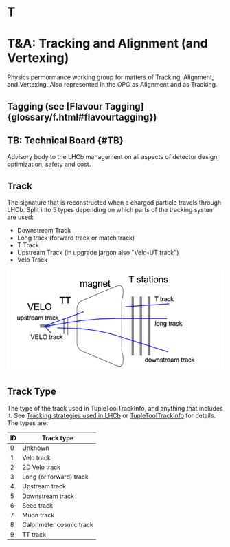 # T

# T&A: Tracking and Alignment (and Vertexing)

Physics permormance working group for matters of Tracking, Alignment, and Vertexing.
Also represented in the OPG as Alignment and as Tracking.

## Tagging (see [Flavour Tagging]{glossary/f.html#flavourtagging})

## TB: Technical Board {#TB}

Advisory body to the LHCb management on all aspects of detector design, optimization, safety and cost.

## Track

The signature that is reconstructed when a charged particle travels through LHCb.
Split into 5 types depending on which parts of the tracking system are used:

* Downstream Track
* Long track (forward track or match track)
* T Track
* Upstream Track (in upgrade jargon also "Velo-UT track")
* Velo Track

[!["Track types in LHCb"](/figures/track_types.png)](/figures/track_types.png)

## Track Type

The type of the track used in TupleToolTrackInfo, and anything that includes it. See [Tracking strategies used in LHCb](https://twiki.cern.ch/twiki/bin/view/LHCb/LHCbTrackingStrategies#Track_types) or [TupleToolTrackInfo](https://twiki.cern.ch/twiki/bin/view/LHCb/TupleToolTrackInfo) for details. The types are:

| ID | Track type |
|----|------------|
| 0  |  Unknown   |
| 1  |  Velo track |
| 2  |  2D Velo track |
| 3  |  Long (or forward) track |
| 4  |  Upstream track |
| 5  |  Downstream track |
| 6  |  Seed track |
| 7  |  Muon track |
| 8  |  Calorimeter cosmic track |
| 9  |  TT track |

